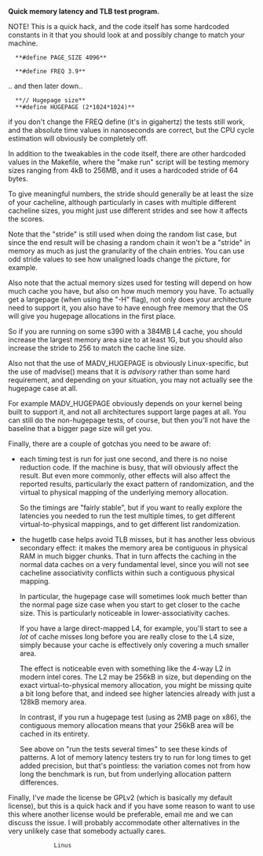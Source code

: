 **Quick memory latency and TLB test program.**

NOTE! This is a quick hack, and the code itself has some hardcoded
constants in it that you should look at and possibly change to match
your machine. 

      **#define PAGE_SIZE 4096**

      **#define FREQ 3.9**

.. and then later down..

      **// Hugepage size**
      **#define HUGEPAGE (2*1024*1024)**

if you don't change the FREQ define (it's in gigahertz) the tests still
work, and the absolute time values in nanoseconds are correct, but the
CPU cycle estimation will obviously be completely off.

In addition to the tweakables in the code itself, there are other
hardcoded values in the Makefile, where the "make run" script will be
testing memory sizes ranging from 4kB to 256MB, and it uses a hardcoded
stride of 64 bytes.

To give meaningful numbers, the stride should generally be at least the
size of your cacheline, although particularly in cases with multiple
different cacheline sizes, you might just use different strides and see
how it affects the scores. 

Note that the "stride" is still used when doing the random list case,
but since the end result will be chasing a random chain it won't be a
"stride" in memory as much as just the granularity of the chain entries. 
You can use odd stride values to see how unaligned loads change the
picture, for example. 

Also note that the actual memory sizes used for testing will depend on
how much cache you have, but also on how much memory you have.  To
actually get a largepage (when using the "-H" flag), not only does your
architecture need to support it, you also have to have enough free
memory that the OS will give you hugepage allocations in the first
place. 

So if you are running on some s390 with a 384MB L4 cache, you should
increase the largest memory area size to at least 1G, but you should
also increase the stride to 256 to match the cache line size. 

Also not that the use of MADV_HUGEPAGE is obviously Linux-specific, but
the use of madvise() means that it is *advisory* rather than some hard
requirement, and depending on your situation, you may not actually see
the hugepage case at all.

For example MADV_HUGEPAGE obviously depends on your kernel being built
to support it, and not all architectures support large pages at all. 
You can still do the non-hugepage tests, of course, but then you'll not
have the baseline that a bigger page size will get you. 


Finally, there are a couple of gotchas you need to be aware of:


 * each timing test is run for just one second, and there is no noise
   reduction code.  If the machine is busy, that will obviously affect
   the result.  But even more commonly, other effects will also affect
   the reported results, particularly the exact pattern of
   randomization, and the virtual to physical mapping of the underlying
   memory allocation. 

   So the timings are "fairly stable", but if you want to really explore
   the latencies you needed to run the test multiple times, to get
   different virtual-to-physical mappings, and to get different list
   randomization. 


 * the hugetlb case helps avoid TLB misses, but it has another less
   obvious secondary effect: it makes the memory area be contiguous in
   physical RAM in much bigger chunks.  That in turn affects the caching
   in the normal data caches on a very fundamental level, since you will
   not see cacheline associativity conflicts within such a contiguous
   physical mapping. 

   In particular, the hugepage case will sometimes look much better than
   the normal page size case when you start to get closer to the cache
   size.  This is particularly noticeable in lower-associativity caches. 

   If you have a large direct-mapped L4, for example, you'll start to
   see a *lot* of cache misses long before you are really close to the
   L4 size, simply because your cache is effectively only covering a
   much smaller area. 

   The effect is noticeable even with something like the 4-way L2 in
   modern intel cores.  The L2 may be 256kB in size, but depending on
   the exact virtual-to-physical memory allocation, you might be missing
   quite a bit long before that, and indeed see higher latencies already
   with just a 128kB memory area.

   In contrast, if you run a hugepage test (using as 2MB page on x86),
   the contiguous memory allocation means that your 256kB area will be
   cached in its entirety. 

   See above on "run the tests several times" to see these kinds of
   patterns.  A lot of memory latency testers try to run for long times
   to get added precision, but that's pointless: the variation comes not
   from how long the benchmark is run, but from underlying allocation
   pattern differences. 


Finally, I've made the license be GPLv2 (which is basically my default
license), but this is a quick hack and if you have some reason to want
to use this where another license would be preferable, email me and we
can discuss the issue.  I will probably accommodate other alternatives in
the very unlikely case that somebody actually cares. 

                 Linus
